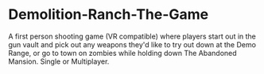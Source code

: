 # Demolition-Ranch-The-Game
A first person shooting game (VR compatible) where players start out in the gun vault and pick out any weapons they'd like to try out down at the Demo Range, or go to town on zombies while holding down The Abandoned Mansion. Single or Multiplayer.
